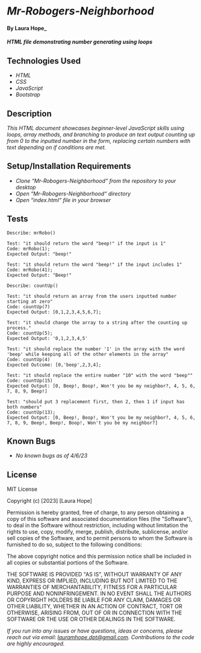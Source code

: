 # _Mr-Robogers-Neighborhood_

#### By **Laura Hope**_

#### _HTML file demonstrating number generating using loops_

## Technologies Used

* _HTML_
* _CSS_
* _JavaScript_
* _Bootstrap_

## Description

_This HTML document showcases beginner-level JavaScript skills using loops, array methods, and branching to produce an text output counting up from 0 to the inputted number in the form, replacing certain numbers with text depending on if conditions are met._

## Setup/Installation Requirements

* _Clone “Mr-Robogers-Neighborhood“ from the repository to your desktop_
* _Open “Mr-Robogers-Neighborhood“ directory_
* _Open “index.html“ file in your browser_

## Tests

```
Describe: mrRobo()

Test: "it should return the word "beep!" if the input is 1"
Code: mrRobo(1);
Expected Output: "beep!"

Test: "it should return the word "beep!" if the input includes 1"
Code: mrRobo(41);
Expected Output: "Beep!"

Describe: countUp()

Test: "it should return an array from the users inputted number starting at zero"
Code: countUp(7)
Expected Output: [0,1,2,3,4,5,6,7];

Test: "it should change the array to a string after the counting up process."
Code: countUp(5);
Expected Output: '0,1,2,3,4,5'

Test: "it should replace the number '1' in the array with the word 'beep' while keeping all of the other elements in the array"
Code: countUp(4)
Expected Outcome: [0,'beep',2,3,4];

Test: "it should replace the entire number "10" with the word "beep""
Code: countUp(15)
Expected Output: [0, Beep!, Boop!, Won't you be my neighbor?, 4, 5, 6, 7, 8, 9, Beep!]

Test: "should put 3 replacement first, then 2, then 1 if input has both numbers"
Code: countUp(13);
Expected Output: [0, Beep!, Boop!, Won't you be my neighbor?, 4, 5, 6, 7, 8, 9, Beep!, Beep!, Boop!, Won't you be my neighbor?]

```
## Known Bugs

* _No known bugs as of 4/6/23_

## License

MIT License

Copyright (c) [2023] [Laura Hope]

Permission is hereby granted, free of charge, to any person obtaining a copy
of this software and associated documentation files (the "Software"), to deal
in the Software without restriction, including without limitation the rights
to use, copy, modify, merge, publish, distribute, sublicense, and/or sell
copies of the Software, and to permit persons to whom the Software is
furnished to do so, subject to the following conditions:

The above copyright notice and this permission notice shall be included in all
copies or substantial portions of the Software.

THE SOFTWARE IS PROVIDED "AS IS", WITHOUT WARRANTY OF ANY KIND, EXPRESS OR
IMPLIED, INCLUDING BUT NOT LIMITED TO THE WARRANTIES OF MERCHANTABILITY,
FITNESS FOR A PARTICULAR PURPOSE AND NONINFRINGEMENT. IN NO EVENT SHALL THE
AUTHORS OR COPYRIGHT HOLDERS BE LIABLE FOR ANY CLAIM, DAMAGES OR OTHER
LIABILITY, WHETHER IN AN ACTION OF CONTRACT, TORT OR OTHERWISE, ARISING FROM,
OUT OF OR IN CONNECTION WITH THE SOFTWARE OR THE USE OR OTHER DEALINGS IN THE
SOFTWARE.

_If you run into any issues or have questions, ideas or concerns, please reach out via email: lauramhope.dpt@gmail.com. Contributions to the code are highly encouraged._